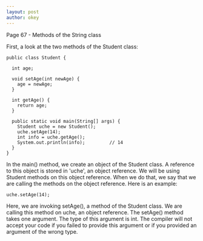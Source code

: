 ```yaml
---
layout: post
author: okey
---
```

Page 67 - Methods of the String class

First, a look at the two methods of the Student class:

```
public class Student {

  int age;
  
  void setAge(int newAge) {
    age = newAge; 
  }
  
  int getAge() {
    return age; 
  } 
  
  public static void main(String[] args) {
    Student uche = new Student(); 
    uche.setAge(14); 
    int info = uche.getAge();
    System.out.println(info);         // 14
  } 
}

```
In the main() method, we create an object of the Student class.
A reference to this object is stored in 'uche', an object reference. 
We will be using Student methods on this object reference. When we do that, we 
say that we are calling the methods on the object reference. Here is an example:

```
uche.setAge(14);

```
Here, we are invoking setAge(), a method of the Student class. We are calling this 
method on uche, an object reference. The setAge() method takes one argument. The type 
of this argument is int. The compiler will not accept your code if you failed to provide 
this argument or if you provided an argument of the wrong type.
